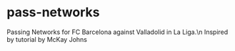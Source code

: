 # pass-networks
Passing Networks for FC Barcelona against Valladolid in La Liga.\n
Inspired by tutorial by McKay Johns
